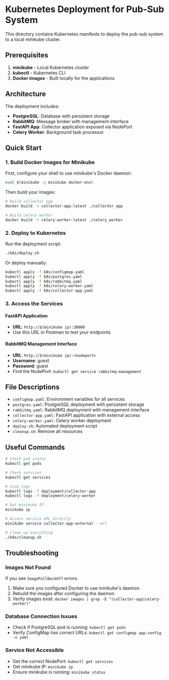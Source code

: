 # Kubernetes Deployment for Pub-Sub System

This directory contains Kubernetes manifests to deploy the pub-sub system to a local minikube cluster.

## Prerequisites

1. **minikube** - Local Kubernetes cluster
2. **kubectl** - Kubernetes CLI
3. **Docker images** - Built locally for the applications

## Architecture

The deployment includes:
- **PostgreSQL**: Database with persistent storage
- **RabbitMQ**: Message broker with management interface
- **FastAPI App**: Collector application exposed via NodePort
- **Celery Worker**: Background task processor

## Quick Start

### 1. Build Docker Images for Minikube

First, configure your shell to use minikube's Docker daemon:
```bash
eval $(minikube -p minikube docker-env)
```

Then build your images:
```bash
# Build collector app
docker build -t collector-app:latest ./collector_app

# Build celery worker  
docker build -t celery-worker:latest ./celery_worker
```

### 2. Deploy to Kubernetes

Run the deployment script:
```bash
./k8s/deploy.sh
```

Or deploy manually:
```bash
kubectl apply -f k8s/configmap.yaml
kubectl apply -f k8s/postgres.yaml
kubectl apply -f k8s/rabbitmq.yaml
kubectl apply -f k8s/celery-worker.yaml
kubectl apply -f k8s/collector-app.yaml
```

### 3. Access the Services

#### FastAPI Application
- **URL**: `http://$(minikube ip):30000`
- Use this URL in Postman to test your endpoints

#### RabbitMQ Management Interface
- **URL**: `http://$(minikube ip):<nodeport>`
- **Username**: guest
- **Password**: guest
- Find the NodePort: `kubectl get service rabbitmq-management`

## File Descriptions

- `configmap.yaml`: Environment variables for all services
- `postgres.yaml`: PostgreSQL deployment with persistent storage
- `rabbitmq.yaml`: RabbitMQ deployment with management interface
- `collector-app.yaml`: FastAPI application with external access
- `celery-worker.yaml`: Celery worker deployment
- `deploy.sh`: Automated deployment script
- `cleanup.sh`: Remove all resources

## Useful Commands

```bash
# Check pod status
kubectl get pods

# Check services
kubectl get services

# View logs
kubectl logs -f deployment/collector-app
kubectl logs -f deployment/celery-worker

# Get minikube IP
minikube ip

# Access service URL directly
minikube service collector-app-external --url

# Clean up everything
./k8s/cleanup.sh
```

## Troubleshooting

### Images Not Found
If you see `ImagePullBackOff` errors:
1. Make sure you configured Docker to use minikube's daemon
2. Rebuild the images after configuring the daemon
3. Verify images exist: `docker images | grep -E "(collector-app|celery-worker)"`

### Database Connection Issues
- Check if PostgreSQL pod is running: `kubectl get pods`
- Verify ConfigMap has correct URLs: `kubectl get configmap app-config -o yaml`

### Service Not Accessible
- Get the correct NodePort: `kubectl get services`
- Get minikube IP: `minikube ip`
- Ensure minikube is running: `minikube status`
